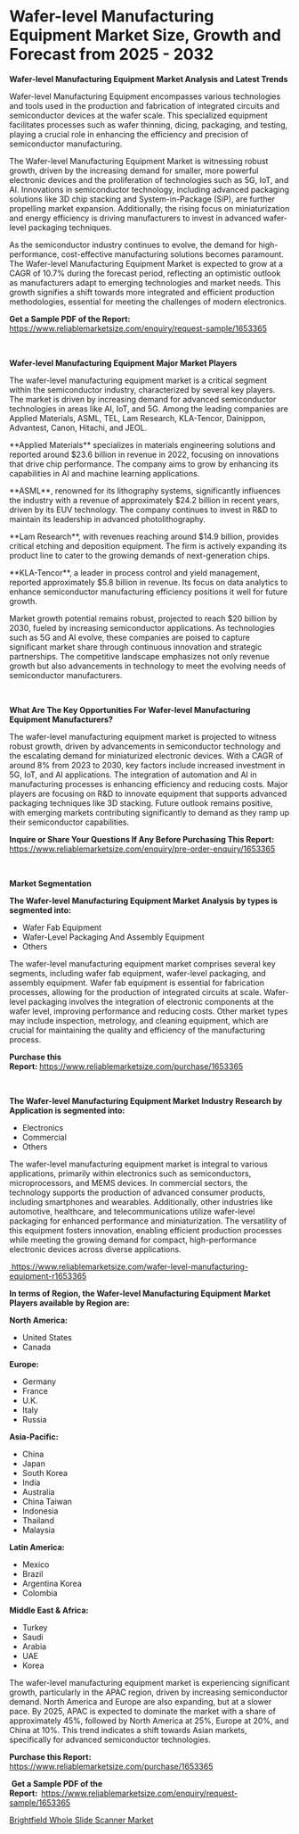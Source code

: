 <p><h1>Wafer-level Manufacturing Equipment Market Size, Growth and Forecast from 2025 - 2032</h1></p><p><strong>Wafer-level Manufacturing Equipment Market Analysis and Latest Trends</strong></p>
<p><p>Wafer-level Manufacturing Equipment encompasses various technologies and tools used in the production and fabrication of integrated circuits and semiconductor devices at the wafer scale. This specialized equipment facilitates processes such as wafer thinning, dicing, packaging, and testing, playing a crucial role in enhancing the efficiency and precision of semiconductor manufacturing. </p><p>The Wafer-level Manufacturing Equipment Market is witnessing robust growth, driven by the increasing demand for smaller, more powerful electronic devices and the proliferation of technologies such as 5G, IoT, and AI. Innovations in semiconductor technology, including advanced packaging solutions like 3D chip stacking and System-in-Package (SiP), are further propelling market expansion. Additionally, the rising focus on miniaturization and energy efficiency is driving manufacturers to invest in advanced wafer-level packaging techniques.</p><p>As the semiconductor industry continues to evolve, the demand for high-performance, cost-effective manufacturing solutions becomes paramount. The Wafer-level Manufacturing Equipment Market is expected to grow at a CAGR of 10.7% during the forecast period, reflecting an optimistic outlook as manufacturers adapt to emerging technologies and market needs. This growth signifies a shift towards more integrated and efficient production methodologies, essential for meeting the challenges of modern electronics.</p></p>
<p><strong>Get a Sample PDF of the Report:&nbsp;</strong> <a href="https://www.reliablemarketsize.com/enquiry/request-sample/1653365?utm_campaign=3075&utm_medium=2&utm_source=Github&utm_content=ia&utm_term=11042025&utm_id=wafer-level-manufacturing-equipment">https://www.reliablemarketsize.com/enquiry/request-sample/1653365</a></p>
<p>&nbsp;</p>
<p><strong>Wafer-level Manufacturing Equipment Major Market Players</strong></p>
<p><p>The wafer-level manufacturing equipment market is a critical segment within the semiconductor industry, characterized by several key players. The market is driven by increasing demand for advanced semiconductor technologies in areas like AI, IoT, and 5G. Among the leading companies are Applied Materials, ASML, TEL, Lam Research, KLA-Tencor, Dainippon, Advantest, Canon, Hitachi, and JEOL.</p><p>**Applied Materials** specializes in materials engineering solutions and reported around $23.6 billion in revenue in 2022, focusing on innovations that drive chip performance. The company aims to grow by enhancing its capabilities in AI and machine learning applications.</p><p>**ASML**, renowned for its lithography systems, significantly influences the industry with a revenue of approximately $24.2 billion in recent years, driven by its EUV technology. The company continues to invest in R&D to maintain its leadership in advanced photolithography.</p><p>**Lam Research**, with revenues reaching around $14.9 billion, provides critical etching and deposition equipment. The firm is actively expanding its product line to cater to the growing demands of next-generation chips.</p><p>**KLA-Tencor**, a leader in process control and yield management, reported approximately $5.8 billion in revenue. Its focus on data analytics to enhance semiconductor manufacturing efficiency positions it well for future growth.</p><p>Market growth potential remains robust, projected to reach $20 billion by 2030, fueled by increasing semiconductor applications. As technologies such as 5G and AI evolve, these companies are poised to capture significant market share through continuous innovation and strategic partnerships. The competitive landscape emphasizes not only revenue growth but also advancements in technology to meet the evolving needs of semiconductor manufacturers.</p></p>
<p>&nbsp;</p>
<p><strong>What Are The Key Opportunities For Wafer-level Manufacturing Equipment Manufacturers?</strong></p>
<p><p>The wafer-level manufacturing equipment market is projected to witness robust growth, driven by advancements in semiconductor technology and the escalating demand for miniaturized electronic devices. With a CAGR of around 8% from 2023 to 2030, key factors include increased investment in 5G, IoT, and AI applications. The integration of automation and AI in manufacturing processes is enhancing efficiency and reducing costs. Major players are focusing on R&D to innovate equipment that supports advanced packaging techniques like 3D stacking. Future outlook remains positive, with emerging markets contributing significantly to demand as they ramp up their semiconductor capabilities.</p></p>
<p><strong>Inquire or Share Your Questions If Any Before Purchasing This Report:</strong> <a href="https://www.reliablemarketsize.com/enquiry/pre-order-enquiry/1653365?utm_campaign=3075&utm_medium=2&utm_source=Github&utm_content=ia&utm_term=11042025&utm_id=wafer-level-manufacturing-equipment">https://www.reliablemarketsize.com/enquiry/pre-order-enquiry/1653365</a></p>
<p>&nbsp;</p>
<p><strong>Market Segmentation</strong></p>
<p><strong>The Wafer-level Manufacturing Equipment Market Analysis by types is segmented into:</strong></p>
<p><ul><li>Wafer Fab Equipment</li><li>Wafer-Level Packaging And Assembly Equipment</li><li>Others</li></ul></p>
<p><p>The wafer-level manufacturing equipment market comprises several key segments, including wafer fab equipment, wafer-level packaging, and assembly equipment. Wafer fab equipment is essential for fabrication processes, allowing for the production of integrated circuits at scale. Wafer-level packaging involves the integration of electronic components at the wafer level, improving performance and reducing costs. Other market types may include inspection, metrology, and cleaning equipment, which are crucial for maintaining the quality and efficiency of the manufacturing process.</p></p>
<p><strong>Purchase this Report:&nbsp;</strong><a href="https://www.reliablemarketsize.com/purchase/1653365?utm_campaign=3075&utm_medium=2&utm_source=Github&utm_content=ia&utm_term=11042025&utm_id=wafer-level-manufacturing-equipment">https://www.reliablemarketsize.com/purchase/1653365</a></p>
<p>&nbsp;</p>
<p><strong>The Wafer-level Manufacturing Equipment Market Industry Research by Application is segmented into:</strong></p>
<p><ul><li>Electronics</li><li>Commercial</li><li>Others</li></ul></p>
<p><p>The wafer-level manufacturing equipment market is integral to various applications, primarily within electronics such as semiconductors, microprocessors, and MEMS devices. In commercial sectors, the technology supports the production of advanced consumer products, including smartphones and wearables. Additionally, other industries like automotive, healthcare, and telecommunications utilize wafer-level packaging for enhanced performance and miniaturization. The versatility of this equipment fosters innovation, enabling efficient production processes while meeting the growing demand for compact, high-performance electronic devices across diverse applications.</p></p>
<p><a href="https://www.reliablemarketsize.com/wafer-level-manufacturing-equipment-r1653365?utm_campaign=3075&utm_medium=2&utm_source=Github&utm_content=ia&utm_term=11042025&utm_id=wafer-level-manufacturing-equipment">&nbsp;https://www.reliablemarketsize.com/wafer-level-manufacturing-equipment-r1653365</a></p>
<p><strong>In terms of Region, the Wafer-level Manufacturing Equipment Market Players available by Region are:</strong></p>
<p>
    <p> <strong> North America: </strong>
        <ul>
            <li>United States</li>
            <li>Canada</li>
        </ul>
        </p> 
    <p> <strong> Europe: </strong>
        <ul>
            <li>Germany</li>
            <li>France</li>
            <li>U.K.</li>
            <li>Italy</li>
            <li>Russia</li>
        </ul>
        </p> 
    <p> <strong> Asia-Pacific: </strong>
        <ul>
            <li>China</li>
            <li>Japan</li>
            <li>South Korea</li>
            <li>India</li>
            <li>Australia</li>
            <li>China Taiwan</li>
            <li>Indonesia</li>
            <li>Thailand</li>
            <li>Malaysia</li>
        </ul>
        </p> 
    <p> <strong> Latin America: </strong>
        <ul>
            <li>Mexico</li>
            <li>Brazil</li>
            <li>Argentina Korea</li>
            <li>Colombia</li>
        </ul>
        </p> 
    <p> <strong> Middle East & Africa: </strong>
        <ul>
            <li>Turkey</li>
            <li>Saudi</li>
            <li>Arabia</li>
            <li>UAE</li>
            <li>Korea</li>
        </ul>
    </p>
    </p>
<p><p>The wafer-level manufacturing equipment market is experiencing significant growth, particularly in the APAC region, driven by increasing semiconductor demand. North America and Europe are also expanding, but at a slower pace. By 2025, APAC is expected to dominate the market with a share of approximately 45%, followed by North America at 25%, Europe at 20%, and China at 10%. This trend indicates a shift towards Asian markets, specifically for advanced semiconductor technologies.</p></p>
<p><strong>Purchase this Report: </strong><a href="https://www.reliablemarketsize.com/purchase/1653365?utm_campaign=3075&utm_medium=2&utm_source=Github&utm_content=ia&utm_term=11042025&utm_id=wafer-level-manufacturing-equipment">https://www.reliablemarketsize.com/purchase/1653365</a></p>
<p>&nbsp;<strong>Get a Sample PDF of the Report:&nbsp;&nbsp;</strong><a href="https://www.reliablemarketsize.com/enquiry/request-sample/1653365?utm_campaign=3075&utm_medium=2&utm_source=Github&utm_content=ia&utm_term=11042025&utm_id=wafer-level-manufacturing-equipment">https://www.reliablemarketsize.com/enquiry/request-sample/1653365</a></p>
<p><strong></strong></p>
<p><p><a href="https://github.com/leyesamilej/Market-Research-Report-List-1/blob/main/brightfield-whole-slide-scanner-market.md?utm_campaign=3075&utm_medium=2&utm_source=Github&utm_content=ia&utm_term=11042025&utm_id=wafer-level-manufacturing-equipment">Brightfield Whole Slide Scanner Market</a></p></p>